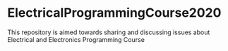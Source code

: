 # ElectricalProgrammingCourse2020
This repository is aimed towards sharing and discussing issues about Electrical and Electronics Programming Course
